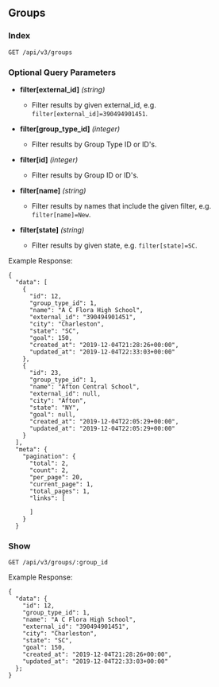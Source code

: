 ## Groups

### Index

```
GET /api/v3/groups
```

### Optional Query Parameters

- **filter[external_id]** _(string)_

  - Filter results by given external_id, e.g. `filter[external_id]=390494901451`.

- **filter[group_type_id]** _(integer)_

  - Filter results by Group Type ID or ID's.

- **filter[id]** _(integer)_

  - Filter results by Group ID or ID's.

- **filter[name]** _(string)_

  - Filter results by names that include the given filter, e.g. `filter[name]=New`.

- **filter[state]** _(string)_

  - Filter results by given state, e.g. `filter[state]=SC`.

Example Response:

```
{
  "data": [
    {
      "id": 12,
      "group_type_id": 1,
      "name": "A C Flora High School",
      "external_id": "390494901451",
      "city": "Charleston",
      "state": "SC",
      "goal": 150,
      "created_at": "2019-12-04T21:28:26+00:00",
      "updated_at": "2019-12-04T22:33:03+00:00"
    },
    {
      "id": 23,
      "group_type_id": 1,
      "name": "Afton Central School",
      "external_id": null,
      "city": "Afton",
      "state": "NY",
      "goal": null,
      "created_at": "2019-12-04T22:05:29+00:00",
      "updated_at": "2019-12-04T22:05:29+00:00"
    }
  ],
  "meta": {
    "pagination": {
      "total": 2,
      "count": 2,
      "per_page": 20,
      "current_page": 1,
      "total_pages": 1,
      "links": [

      ]
    }
  }
```

### Show

```
GET /api/v3/groups/:group_id
```

Example Response:

```
{
  "data": {
    "id": 12,
    "group_type_id": 1,
    "name": "A C Flora High School",
    "external_id": "390494901451",
    "city": "Charleston",
    "state": "SC",
    "goal": 150,
    "created_at": "2019-12-04T21:28:26+00:00",
    "updated_at": "2019-12-04T22:33:03+00:00"
  };
}
```

